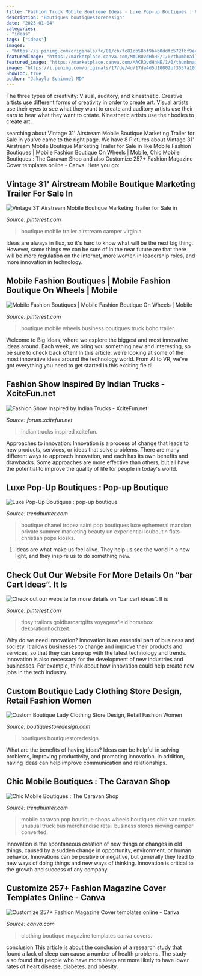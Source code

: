 ```yaml
---
title: "Fashion Truck Mobile Boutique Ideas - Luxe Pop-up Boutiques : Pop-up Boutique"
description: "Boutiques boutiquestoredesign"
date: "2023-01-04"
categories:
- "ideas"
tags: ["ideas"]
images:
- "https://i.pinimg.com/originals/fc/81/cb/fc81cb58bf9b4b0ddfc572fbf9e4b808.jpg"
featuredImage: "https://marketplace.canva.com/MACROvdHhHE/1/0/thumbnail_large/canva-clothing-rack-boutique-fashion-facebook-cover-MACROvdHhHE.jpg"
featured_image: "https://marketplace.canva.com/MACROvdHhHE/1/0/thumbnail_large/canva-clothing-rack-boutique-fashion-facebook-cover-MACROvdHhHE.jpg"
image: "https://i.pinimg.com/originals/17/de/4d/17de4d5d10002bf3557a107423c4ea65.jpg"
ShowToc: true
author: "Jakayla Schimmel MD"
---
```



The three types of creativity: Visual, auditory, and kinesthetic.
Creative artists use different forms of creativity in order to create art. Visual artists use their eyes to see what they want to create and auditory artists use their ears to hear what they want to create. Kinesthetic artists use their bodies to create art.

	

		
searching about Vintage 31&#039; Airstream Mobile Boutique Marketing Trailer for Sale in you've came to the right page. We have 8 Pictures about Vintage 31&#039; Airstream Mobile Boutique Marketing Trailer for Sale in like Mobile Fashion Boutiques | Mobile Fashion Boutique On Wheels | Mobile, Chic Mobile Boutiques : The Caravan Shop and also Customize 257+ Fashion Magazine Cover templates online - Canva. Here you go:
		
    
## Vintage 31&#039; Airstream Mobile Boutique Marketing Trailer For Sale In

<img loading=lazy src="https://i.pinimg.com/736x/e4/fa/9c/e4fa9c6b4f17dd87d6cf40f8731185f8.jpg" onerror="this.onerror=null;this.src='https://tse4.mm.bing.net/th?id=OIP.rkmEMBf3XEFxTg5ElLBH8gHaJ3&amp;pid=15.1';" alt="Vintage 31&#039; Airstream Mobile Boutique Marketing Trailer for Sale in">

_Source: pinterest.com_

>boutique mobile trailer airstream camper virginia. 

	

Ideas are always in flux, so it's hard to know what will be the next big thing. However, some things we can be sure of in the near future are that there will be more regulation on the internet, more women in leadership roles, and more innovation in technology.

    
## Mobile Fashion Boutiques | Mobile Fashion Boutique On Wheels | Mobile

<img loading=lazy src="https://i.pinimg.com/originals/fc/81/cb/fc81cb58bf9b4b0ddfc572fbf9e4b808.jpg" onerror="this.onerror=null;this.src='https://tse4.mm.bing.net/th?id=OIP.plU5TIN9Gu0HBhkcM-K2CAHaEt&amp;pid=15.1';" alt="Mobile Fashion Boutiques | Mobile Fashion Boutique On Wheels | Mobile">

_Source: pinterest.com_

>boutique mobile wheels business boutiques truck boho trailer. 

	

Welcome to Big Ideas, where we explore the biggest and most innovative ideas around. Each week, we bring you something new and interesting, so be sure to check back often! In this article, we’re looking at some of the most innovative ideas around the technology world. From AI to VR, we’ve got everything you need to get started in this exciting field!

    
## Fashion Show Inspired By Indian Trucks - XciteFun.net

<img loading=lazy src="https://img.xcitefun.net/users/2014/01/351343,xcitefun-truck-fashion-show-5.jpg" onerror="this.onerror=null;this.src='https://tse1.mm.bing.net/th?id=OIP.o6a3a7TkCi-HKV8S3ky6CwHaLH&amp;pid=15.1';" alt="Fashion Show Inspired by Indian Trucks - XciteFun.net">

_Source: forum.xcitefun.net_

>indian trucks inspired xcitefun. 

	

Approaches to innovation:
Innovation is a process of change that leads to new products, services, or ideas that solve problems. There are many different ways to approach innovation, and each has its own benefits and drawbacks. Some approaches are more effective than others, but all have the potential to improve the quality of life for people in today's world.

    
## Luxe Pop-Up Boutiques : Pop-up Boutique

<img loading=lazy src="http://cdn.trendhunterstatic.com/thumbs/popup-boutique.jpeg" onerror="this.onerror=null;this.src='https://tse1.mm.bing.net/th?id=OIP.DPzOEF3tOM1m04pNjalhdAHaFn&amp;pid=15.1';" alt="Luxe Pop-Up Boutiques : pop-up boutique">

_Source: trendhunter.com_

>boutique chanel tropez saint pop boutiques luxe ephemeral mansion private summer marketing beauty un experiential louboutin flats christian pops kiosks. 

	

1. Ideas are what make us feel alive. They help us see the world in a new light, and they inspire us to do something new.

    
## Check Out Our Website For More Details On ”bar Cart Ideas”. It Is

<img loading=lazy src="https://i.pinimg.com/originals/17/de/4d/17de4d5d10002bf3557a107423c4ea65.jpg" onerror="this.onerror=null;this.src='https://tse3.mm.bing.net/th?id=OIP.ukyLvkFN3AP5z7sPyw_xWwHaLH&amp;pid=15.1';" alt="Check out our website for more details on ”bar cart ideas”. It is">

_Source: pinterest.com_

>tipsy trailors goldbarcartgifts voyagerafield horsebox dekorationhochzeit. 

	

Why do we need innovation?
Innovation is an essential part of business and society. It allows businesses to change and improve their products and services, so that they can keep up with the latest technology and trends. Innovation is also necessary for the development of new industries and businesses. For example, think about how innovation could help create new jobs in the tech industry.

    
## Custom Boutique Lady Clothing Store Design, Retail Fashion Women

<img loading=lazy src="https://boutiquestoredesign.com/wp-content/uploads/2018/09/fashion-retail-womens-clothing-stores-design-ideas-layout-6-938x521.jpg" onerror="this.onerror=null;this.src='https://tse2.mm.bing.net/th?id=OIP.tYPqANLAmbdxkq0PGO3gnAHaEH&amp;pid=15.1';" alt="Custom Boutique Lady Clothing Store Design, Retail Fashion Women">

_Source: boutiquestoredesign.com_

>boutiques boutiquestoredesign. 

	

What are the benefits of having ideas?
Ideas can be helpful in solving problems, improving productivity, and promoting innovation. In addition, having ideas can help improve communication and relationships.

    
## Chic Mobile Boutiques : The Caravan Shop

<img loading=lazy src="http://cdn.trendhunterstatic.com/thumbs/the-caravan-shop.jpeg" onerror="this.onerror=null;this.src='https://tse3.mm.bing.net/th?id=OIP.wAd_wUDbNO8PakmacS3U-QHaE7&amp;pid=15.1';" alt="Chic Mobile Boutiques : The Caravan Shop">

_Source: trendhunter.com_

>mobile caravan pop boutique shops wheels boutiques chic van trucks unusual truck bus merchandise retail business stores moving camper converted. 

	

Innovation is the spontaneous creation of new things or changes in old things, caused by a sudden change in opportunity, environment, or human behavior. Innovations can be positive or negative, but generally they lead to new ways of doing things and new ways of thinking. Innovation is critical to the growth and success of any company.

    
## Customize 257+ Fashion Magazine Cover Templates Online - Canva

<img loading=lazy src="https://marketplace.canva.com/MACROvdHhHE/1/0/thumbnail_large/canva-clothing-rack-boutique-fashion-facebook-cover-MACROvdHhHE.jpg" onerror="this.onerror=null;this.src='https://tse1.mm.bing.net/th?id=OIP.6fOw0-6uYdwXm8h4Chp5WwHaC0&amp;pid=15.1';" alt="Customize 257+ Fashion Magazine Cover templates online - Canva">

_Source: canva.com_

>clothing boutique magazine templates canva covers. 

	

conclusion
This article is about the conclusion of a research study that found a lack of sleep can cause a number of health problems. The study also found that people who have more sleep are more likely to have lower rates of heart disease, diabetes, and obesity.

